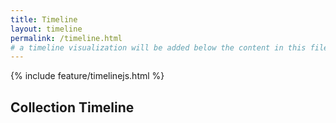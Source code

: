 ```yaml
---
title: Timeline
layout: timeline
permalink: /timeline.html
# a timeline visualization will be added below the content in this file
---
```


{% include feature/timelinejs.html %} 

## Collection Timeline
